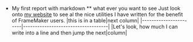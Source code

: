 * My first report with markdown
** what ever you want to see
Just look onto [my website](http://daube.ch/docu/fmaker00.html/) to see al the nice utilities I have written for the benefit of FrameMaker users.
|this is in a table|next column|
|-----------------------|------------------------------------|
|Let's look, how much I can write into a line and then jump the next|column|
